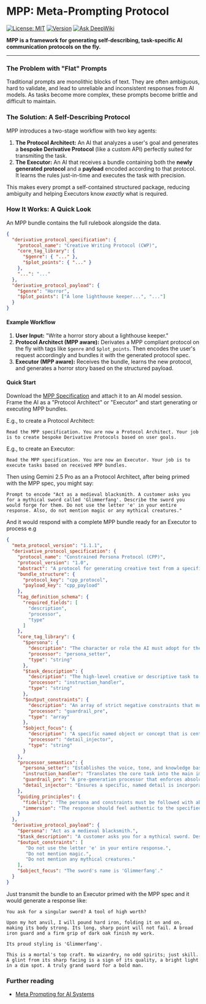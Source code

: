 # MPP: Meta-Prompting Protocol

[![License: MIT](https://img.shields.io/badge/License-MIT-yellow.svg)](https://opensource.org/licenses/MIT)
[![Version](https://img.shields.io/badge/MPP-v1.1.1-blue)](spec/meta_prompting_protocol_spec.md)
[![Ask DeepWiki](https://deepwiki.com/badge.svg)](https://deepwiki.com/GabrielBarberini/meta-prompting-protocol)

**MPP is a framework for generating self-describing, task-specific AI communication protocols on the fly.**

---

### The Problem with "Flat" Prompts

Traditional prompts are monolithic blocks of text. They are often ambiguous, hard to validate, and lead to unreliable and inconsistent responses from AI models. As tasks become more complex, these prompts become brittle and difficult to maintain.

### The Solution: A Self-Describing Protocol

MPP introduces a two-stage workflow with two key agents:

1.  **The Protocol Architect:** An AI that analyzes a user's goal and generates a **bespoke Derivative Protocol** (like a custom API) perfectly suited for transmiting the task.
2.  **The Executor:** An AI that receives a bundle containing both the **newly generated protocol** and a **payload** encoded according to that protocol. It learns the rules just-in-time and executes the task with precision.

This makes every prompt a self-contained structured package, reducing ambiguity and helping Executors know *exactly* what is required.

### How It Works: A Quick Look

An MPP bundle contains the full rulebook alongside the data.

```json
{
  "derivative_protocol_specification": {
    "protocol_name": "Creative Writing Protocol (CWP)",
    "core_tag_library": {
      "$genre": { "..." },
      "$plot_points": { "..." }
    },
    "...": "..."
  },
  "derivative_protocol_payload": {
    "$genre": "Horror",
    "$plot_points": ["A lone lighthouse keeper...", "..."]
  }
}
```

#### Example Workflow
1.  **User Input:** "Write a horror story about a lighthouse keeper."
2.  **Protocol Architect (MPP aware):** Derivates a MPP compliant protocol on the fly with tags like `$genre` and `$plot_points`. Then encodes the user's request accordingly and bundles it with the generated protocol spec.
3.  **Executor (MPP aware):** Receives the bundle, learns the new protocol, and generates a horror story based on the structured payload.

#### Quick Start
Download the [MPP Specification](spec/meta_prompting_protocol_spec.md) and attach it to an AI model session. Frame the AI as a "Protocol Architect" or "Executor" and start generating or executing MPP bundles.

E.g., to create a Protocol Architect:

```
Read the MPP specification. You are now a Protocol Architect. Your job is to create bespoke Derivative Protocols based on user goals.
```

E.g., to create an Executor:

```
Read the MPP specification. You are now an Executor. Your job is to execute tasks based on received MPP bundles.
```

Then using Gemini 2.5 Pro as an a Protocol Architect, after being primed with the MPP spec, you might say:

```
Prompt to encode "Act as a medieval blacksmith. A customer asks you for a mythical sword called 'Glimmerfang'. Describe the sword you would forge for them. Do not use the letter 'e' in your entire response. Also, do not mention magic or any mythical creatures."
```

And it would respond with a complete MPP bundle ready for an Executor to process e.g
```json
{
  "meta_protocol_version": "1.1.1",
  "derivative_protocol_specification": {
    "protocol_name": "Constrained Persona Protocol (CPP)",
    "protocol_version": "1.0",
    "abstract": "A protocol for generating creative text from a specific persona's point of view, while adhering to a strict set of stylistic and content-based output constraints.",
    "bundle_structure": {
      "protocol_key": "cpp_protocol",
      "payload_key": "cpp_payload"
    },
    "tag_definition_schema": {
      "required_fields": [
        "description",
        "processor",
        "type"
      ]
    },
    "core_tag_library": {
      "$persona": {
        "description": "The character or role the AI must adopt for the response.",
        "processor": "persona_setter",
        "type": "string"
      },
      "$task_description": {
        "description": "The high-level creative or descriptive task to be performed.",
        "processor": "instruction_handler",
        "type": "string"
      },
      "$output_constraints": {
        "description": "An array of strict negative constraints that must not be violated in the output.",
        "processor": "guardrail_pre",
        "type": "array"
      },
      "$object_focus": {
        "description": "A specific named object or concept that is central to the task.",
        "processor": "detail_injector",
        "type": "string"
      }
    },
    "processor_semantics": {
      "persona_setter": "Establishes the voice, tone, and knowledge base for the specified persona.",
      "instruction_handler": "Translates the core task into the main imperative for the AI's response.",
      "guardrail_pre": "A pre-generation processor that enforces absolute rules on the output, such as forbidding specific characters, words, or topics.",
      "detail_injector": "Ensures a specific, named detail is incorporated accurately into the narrative."
    },
    "guiding_principles": {
      "fidelity": "The persona and constraints must be followed with absolute precision.",
      "immersion": "The response should feel authentic to the specified persona."
    }
  },
  "derivative_protocol_payload": {
    "$persona": "Act as a medieval blacksmith.",
    "$task_description": "A customer asks you for a mythical sword. Describe the sword you would forge for them.",
    "$output_constraints": [
       "Do not use the letter 'e' in your entire response.",
       "Do not mention magic.",
       "Do not mention any mythical creatures."
    ],
    "$object_focus": "The sword's name is 'Glimmerfang'."
  }
}
```

Just transmit the bundle to an Executor primed with the MPP spec and it would generate a response like:

```
You ask for a singular sword? A tool of high worth?

Upon my hot anvil, I will pound hard iron, folding it on and on, making its body strong. Its long, sharp point will not fail. A broad iron guard and a firm grip of dark oak finish my work.

Its proud styling is 'Glimmerfang'.

This is a mortal's top craft. No wizardry, no odd spirits; just skill. A glint from its sharp facing is a sign of its quality, a bright light in a dim spot. A truly grand sword for a bold man.
```


### Further reading

- [Meta Prompting for AI Systems](https://arxiv.org/pdf/2311.11482)
